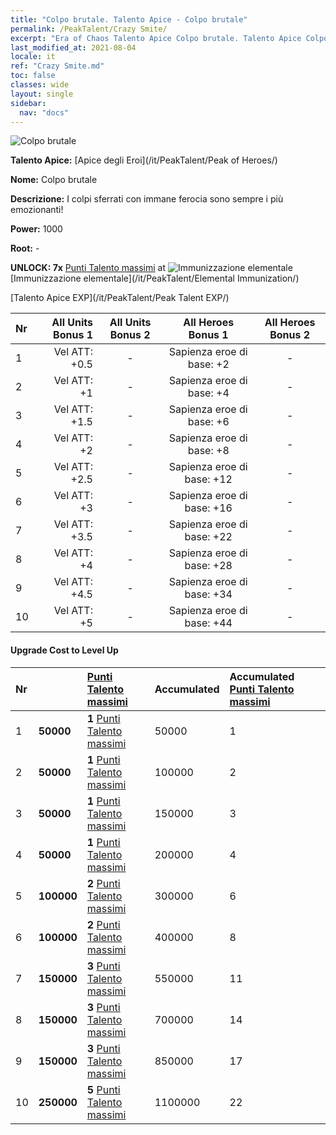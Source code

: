 ```yaml
---
title: "Colpo brutale. Talento Apice - Colpo brutale"
permalink: /PeakTalent/Crazy Smite/
excerpt: "Era of Chaos Talento Apice Colpo brutale. Talento Apice Colpo brutale. Colpo brutale"
last_modified_at: 2021-08-04
locale: it
ref: "Crazy Smite.md"
toc: false
classes: wide
layout: single
sidebar:
  nav: "docs"
---
```


  ![Colpo brutale](/images/pt/talent_1005.png)

  **Talento Apice:** [Apice degli Eroi](/it/PeakTalent/Peak of Heroes/)

  **Nome:** Colpo brutale

  **Descrizione:** I colpi sferrati con immane ferocia sono sempre i più emozionanti!

  **Power:** 1000

  **Root:** -

  **UNLOCK: 7x** [Punti Talento massimi](/ItemsIT/con_934/) at ![Immunizzazione elementale](/images/pt/talent_1004.png) [Immunizzazione elementale](/it/PeakTalent/Elemental Immunization/)

  [Talento Apice EXP](/it/PeakTalent/Peak Talent EXP/)

  | Nr | All Units Bonus 1 | All Units Bonus 2 | All Heroes Bonus 1 | All Heroes Bonus 2 |
  |:---|--------------:|:-------------:|:-------------:|:-------------:|
  | 1 | Vel ATT: +0.5 | - | Sapienza eroe di base: +2 | - |
  | 2 | Vel ATT: +1 | - | Sapienza eroe di base: +4 | - |
  | 3 | Vel ATT: +1.5 | - | Sapienza eroe di base: +6 | - |
  | 4 | Vel ATT: +2 | - | Sapienza eroe di base: +8 | - |
  | 5 | Vel ATT: +2.5 | - | Sapienza eroe di base: +12 | - |
  | 6 | Vel ATT: +3 | - | Sapienza eroe di base: +16 | - |
  | 7 | Vel ATT: +3.5 | - | Sapienza eroe di base: +22 | - |
  | 8 | Vel ATT: +4 | - | Sapienza eroe di base: +28 | - |
  | 9 | Vel ATT: +4.5 | - | Sapienza eroe di base: +34 | - |
  | 10 | Vel ATT: +5 | - | Sapienza eroe di base: +44 | - |


#### Upgrade Cost to Level Up

  | Nr | <i class="fas fa-coins"/> | [Punti Talento massimi](/ItemsIT/con_934/) | Accumulated <i class="fas fa-coins"/> | Accumulated [Punti Talento massimi](/ItemsIT/con_934/) |
  |:---|:--------------|:-------------|:-------------|:-------------|
  | 1 | **50000** | **1** [Punti Talento massimi](/ItemsIT/con_934/) | 50000 | 1 |
  | 2 | **50000** | **1** [Punti Talento massimi](/ItemsIT/con_934/) | 100000 | 2 |
  | 3 | **50000** | **1** [Punti Talento massimi](/ItemsIT/con_934/) | 150000 | 3 |
  | 4 | **50000** | **1** [Punti Talento massimi](/ItemsIT/con_934/) | 200000 | 4 |
  | 5 | **100000** | **2** [Punti Talento massimi](/ItemsIT/con_934/) | 300000 | 6 |
  | 6 | **100000** | **2** [Punti Talento massimi](/ItemsIT/con_934/) | 400000 | 8 |
  | 7 | **150000** | **3** [Punti Talento massimi](/ItemsIT/con_934/) | 550000 | 11 |
  | 8 | **150000** | **3** [Punti Talento massimi](/ItemsIT/con_934/) | 700000 | 14 |
  | 9 | **150000** | **3** [Punti Talento massimi](/ItemsIT/con_934/) | 850000 | 17 |
  | 10 | **250000** | **5** [Punti Talento massimi](/ItemsIT/con_934/) | 1100000 | 22 |

